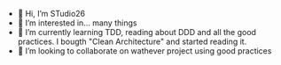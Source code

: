 - 👋 Hi, I’m STudio26
- 👀 I’m interested in... many things
- 🌱 I’m currently learning TDD, reading about DDD and all the good practices. I bougth "Clean Architecture" and started reading it.
- 💞️ I’m looking to collaborate on wathever project using good practices

